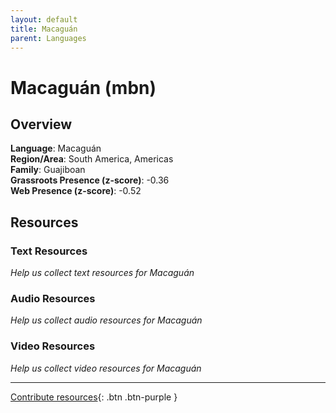 ```yaml
---
layout: default
title: Macaguán
parent: Languages
---
```


# Macaguán (mbn)

## Overview

**Language**: Macaguán  
**Region/Area**: South America, Americas  
**Family**: Guajiboan  
**Grassroots Presence (z-score)**: -0.36  
**Web Presence (z-score)**: -0.52  

## Resources

### Text Resources
*Help us collect text resources for Macaguán*

### Audio Resources
*Help us collect audio resources for Macaguán*

### Video Resources
*Help us collect video resources for Macaguán*

---

[Contribute resources](https://forms.office.com/e/1SfLJx3u1r){: .btn .btn-purple }
